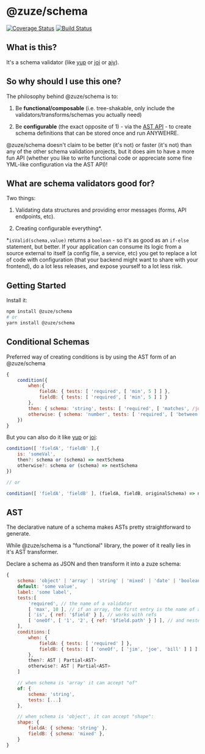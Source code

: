 # @zuze/schema

<!--
[![npm version](https://img.shields.io/npm/v/@zuze/schema.svg)](https://npmjs.org/package/@zuze/schema)
--> 
[![Coverage Status](https://coveralls.io/repos/github/zuze-lab/schema/badge.svg)](https://coveralls.io/github/zuze-lab/schema)
[![Build Status](https://travis-ci.com/zuze-lab/schema.svg)](https://travis-ci.com/zuze-lab/schema)

## What is this?

It's a schema validator (like [yup](https://github.com/jquense/yup) or [joi](https://github.com/hapijs/joi) or [ajv](https://github.com/epoberezkin/ajv)).

## So why should I use this one?

The philosophy behind @zuze/schema is to:

1. Be **functional/composable** (i.e. tree-shakable, only include the validators/transforms/schemas you actually need)

2. Be **configurable** (the exact opposite of 1) - via the [AST API](https://en.wikipedia.org/wiki/Abstract_syntax_tree) - to create schema definitions that can be stored once and run ANYWEHRE.

@zuze/schema doesn't claim to be better (it's not) or faster (it's not) than any of the other schema validation projects, but it does aim to have a more fun API (whether you like to write functional code or appreciate some fine YML-like configuration via the AST API)!

## What are schema validators good for?

Two things:

1. Validating data structures and providing error messages (forms, API endpoints, etc).

2. Creating configurable everything*.

*`isValid(schema,value)` returns a `boolean` - so it's as good as an `if-else` statement, but better. If your application can consume its logic from a source external to itself (a config file, a service, etc) you get to replace a lot of code with configuration (that your backend might want to share with your frontend), do a lot less releases, and expose yourself to a lot less risk.

## Getting Started

Install it:

```bash
npm install @zuze/schema
# or
yarn install @zuze/schema
```

## Conditional Schemas

Preferred way of creating conditions is by using the AST form of an @zuze/schema

```js
{
    condition({
        when:{
            fieldA: { tests: [ 'required', [ 'min', 5 ] ] },
            fieldB: { tests: [ 'required', [ 'min', 5 ] ] }
        },
        then: { schema: 'string', tests: [ 'required', [ 'matches', /joe/ ] ] },
        otherwise: { schema: 'number', tests: [ 'required', [ 'between', 10, 20 ] ] }
    })
}
```

But you can also do it like [yup](https://github.com/jquense/yup#mixedwhenkeys-string--arraystring-builder-object--value-schema-schema-schema) or [joi](https://hapi.dev/family/joi/api/?v=17.1.0#alternativesconditionalcondition-options):

```js
condition([ 'fieldA', 'fieldB' ],{
    is: 'someVal',
    then?: schema or (schema) => nextSchema
    otherwise?: schema or (schema) => nextSchema
})

// or 

condition([ 'fieldA', 'fieldB' ], (fieldA, fieldB, originalSchema) => nextSchema)
```

## AST

The declarative nature of a schema makes ASTs pretty straightforward to generate.

While @zuze/schema is a "functional" library, the power of it really lies in it's AST transformer.

Declare a schema as JSON and then transform it into a zuze schema:

```js
{
    schema: 'object' | 'array' | 'string' | 'mixed' | 'date' | 'boolean' | 'number',
    default: 'some value',
    label: 'some label',
    tests:[
        'required', // the name of a validator
        [ 'max', 10 ], // if an array, the first entry is the name of a validator and all others are passed as arguments to the validator
        [ 'is', { ref: '$field' } ], // works with refs
        [ 'oneOf', [ '1', '2', { ref: '$field.path' } ] ], // and nested refs
    ],
    conditions:[
        when: {
            fieldA: { tests: [ 'required' ] },
            fieldB: { tests: [ [ 'oneOf', [ 'jim', 'joe', 'bill' ] ] ] }
        },
        then?: AST | Partial<AST>
        otherwise?: AST | Partial<AST>
    ]

    // when schema is 'array' it can accept "of"
    of: {
        schema: 'string',
        tests: [...]
    },

    // when schema is 'object', it can accept "shape":
    shape: {
        fieldA: { schema: 'string' },
        fieldB: { schema: 'mixed' },
    }
}
```
